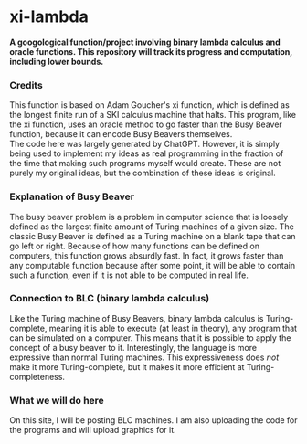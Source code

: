 # xi-lambda
<b>A googological function/project involving binary lambda calculus and oracle functions. This repository will track its progress and computation, including lower bounds.</b>
<h3>Credits</h3>
This function is based on Adam Goucher's xi function, which is defined as the longest finite run of a SKI calculus machine that halts. This program, like the xi function, uses an oracle method to go faster than the Busy Beaver function, because it can encode Busy Beavers themselves.
<br>
The code here was largely generated by ChatGPT. However, it is simply being used to implement my ideas as real programming in the fraction of the time that making such programs myself would create. These are not purely my original ideas, but the combination of these ideas is original.
<h3>Explanation of Busy Beaver</h3>
The busy beaver problem is a problem in computer science that is loosely defined as the largest finite amount of Turing machines of a given size. The classic Busy Beaver is defined as a Turing machine on a blank tape that can go left or right. Because of how many functions can be defined on computers, this function grows absurdly fast. In fact, it grows faster than any computable function because after some point, it will be able to contain such a function, even if it is not able to be computed in real life.
<h3>Connection to BLC (binary lambda calculus)</h3>
Like the Turing machine of Busy Beavers, binary lambda calculus is Turing-complete, meaning it is able to execute (at least in theory), any program that can be simulated on a computer. This means that it is possible to apply the concept of a busy beaver to it.
Interestingly, the language is more expressive than normal Turing machines. This expressiveness does <i>not</i> make it more Turing-complete, but it makes it more efficient at Turing-completeness.
<h3>What we will do here</h3>
On this site, I will be posting BLC machines. I am also uploading the code for the programs and will upload graphics for it.
